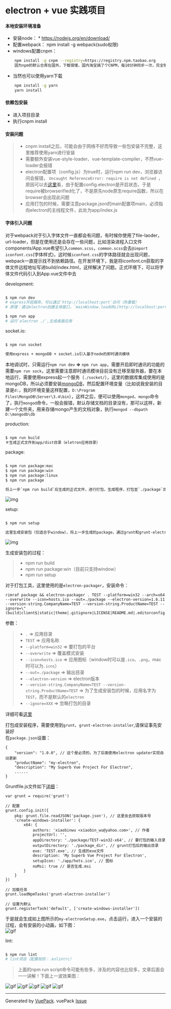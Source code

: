 # electron + vue 实践项目

#### 本地安装环境准备

* 安装node： * https://nodejs.org/en/download/
* 配置webpack： npm install -g webpack(sudo权限)
* windows配置cnpm：

```bash
    npm install -g cnpm --registry=https://registry.npm.taobao.org
    因为npm的默认仓库在国外，下载很慢，国内淘宝搞了个CNPM，每10分钟同步一次，完全够用了
```

* 当然也可以使用yarn下载
```bash
    npm install -g yarn
    yarn install
```


#### 依赖包安装
* 进入项目目录
* 执行cnpm install

#### 安装问题
> * cnpm install之后，可能会由于网络不好而导致一些包安装不完整，这里推荐使用yarn进行安装
> * 需要额外安装vue-style-loader、vue-template-compiler，不然vue-loader会报错
> * electron配置项（config.js）为true时，运行npm run dev，浏览器访问会报错， `Uncaught ReferenceError: require is not defined
`，原因可以去[这里](https://github.com/egoist/vuepack/issues/83)看，由于配置config.electron是开启状态，于是require被browserified化了，不是原先node原生require函数，所以在browser会出现此问题
> * 应用打包的时候，需要注意package.json的main配置项main，必须指向electron的主线程文件，此处为app/index.js

#### 字体引入问题
对于webpack对于引入字体文件一直都会有问题，有时候你使用了file-laoder，url-loader，但是在使用还是会存在一些问题，比如渲染进程入口文件components/App.vue希望引入`common.scss`，`common.scss`会去`@import iconfont.css`(字体样式)，这时候`iconfont.css`的字体路径就会出现问题，webpack一直提示找不到依赖路径。在开发环境下，我是将iconfont.cn获取的字体文件远程地址写进build/index.html，这样解决了问题。正式环境下，可以将字体文件代码引入到App.vue文件中去

development:

```bash

$ npm run dev
# express开启服务，可以通过`http://localhost:port`访问（热重载）
# 原理：通过electron创建主体窗口，`mainWindow.loadURL(http://localhost:port)`，加载应用的 index.html

$ npm run app
# 运行`electron ./`,生成桌面应用

```

socket.io:

```bash

$ npm run socket

使用express + mongoDB + socket.io引入基于node的即时通讯模块

```


本地调试时，只需运行`npm run dev` **=>** `npm run app`，需要开启即时通讯的功能的需要`npm run sock`，这里需要注意即时通讯模块目前没有迁移至服务器，要在本地运行，需要使用express起一个服务（`./socket/`），这里的数据库集成使用的是mongoDB，所以必须要安装[mongoDB](https://www.mongodb.com/)，然后配置环境变量（比如说我安装的目录是`d:`，我的环境变量这样配置，`D:\Program Files\MongoDB\Server\3.4\bin`），这样之后，便可以使用`mongod`、`mongo`命令了，执行`mongod`命令，一般会报错，默认存储文档的目录没有，那可以这样，新建一个文件夹，用来存储mongo产生的文档对象，执行`mongod --dbpath D:\mongodb\db`


production:

```bash

$ npm run build
＃生成正式文件到app/dist目录（eletron应用目录）

```

package:

```bash

$ npm run package:mac
$ npm run package:win
$ npm run package:linux
$ npm run package

将上一步`npm run build`后生成的正式文件，进行打包，生成程序，打包至`./package`目录中

```

![img](./git_img/1.png)

setup:

```bash

$ npm run setup

这里生成安装包（仅适合于window），将上一步生成的package，通过grunt和grunt-electron-installer完成打包，打包至`./package_dir`

```

![img](./git_img/2.png)

生成安装包的过程：  
> * npm run build
> * npm run package:win（目前只支持window）
> * npm run setup

对于打包工具，这里使用的是`electron-packager`，安装命令：  

```
rimraf package && electron-packager . TEST --platform=win32 --arch=x64 --overwrite --icon=hosts.ico --out=./package --electron-version=1.6.11 --version-string.CompanyName=TEST --version-string.ProductName=TEST --ignore=\"(build|client$|static|theme|.gitignore|LICENSE|README.md|.editorconfig|.eslintrc|node_modules|gruntPackage.json|Gruntfile.js|yarn.lock|socket|package_dir|git_img)\"

```
参数：  
> * `.` => 应用目录
> * `TEST` => 应用名称
> * `--platform=win32` => 要打包的平台
> * `--overwrite` => 覆盖模式安装
> * `--icon=hosts.ico` => 应用图标（window时可以是`.ico`、`.png`，mac时可以为`.icns`）
> * `--out=./package` => 输出目录
> * `--electron-version` => electron版本
> * `--version-string.CompanyName=TEST --version-string.ProductName=TEST` => 为了生成安装包的时候，应用名字为`TEST`，而不是默认的`electron`
> * `--ignore=XXX` => 忽略打包的目录

详细可看[这里](https://github.com/electron-userland/electron-packager/blob/master/docs/api.md)


打包成安装程序，需要使用到`grunt`、`grunt-electron-installer`,请保证事先安装好  
在`package.json`设置：  
```
{
    "version": "1.0.0", // 这个是必须的，为了后面使用electron updater实现自动更新
    "productName": "my-electron",
    "description": "My Superb Vue Project For Electron",
    ......
}
```
Gruntfile.js文件如下[详细](https://www.npmjs.com/package/grunt-electron-installer)：  
```
var grunt = require('grunt')

// 配置
grunt.config.init({
    pkg: grunt.file.readJSON('package.json'), // 这里会去获取版本号
    'create-windows-installer': {
        x64: {
            authors: 'xiaobinwu <xiaobin_wu@yahoo.com>', // 作者
            projectUrl: '',
            appDirectory: './package/TEST-win32-x64', // 要打包的输入目录
            outputDirectory: './package_dir', // grunt打包后的输出目录
            exe: 'TEST.exe', // 生成的exe文件
            description: 'My Superb Vue Project For Electron',
            setupIcon: './app/hots.ico', // 图标
            noMsi: true // 是否生成.msi
        }
    }
})

// 加载任务
grunt.loadNpmTasks('grunt-electron-installer')

// 设置为默认
grunt.registerTask('default', ['create-windows-installer'])

```
于是就会生成如上图所示的`my-electronSetup.exe`，点击运行，进入一个安装的过程，会有安装的小动画，如下图：  
![gif](./git_img/setup.gif)

lint:

```bash

$ npm run lint
# lint项目（配置规则：.eslintrc）

```
> 上面的npm run script命令可能有些多，涉及的内容也比较多，文章后面会一一讲解！下面上一波效果图：

![gif](./git_img/1.gif)
![gif](./git_img/2.gif)
![gif](./git_img/3.gif)
![gif](./git_img/4.gif)
![gif](./git_img/5.gif)



---

Generated by [VuePack](https://github.com/egoist/vuepack).
vuePack [Issue](https://github.com/egoist/vuepack/issues)

